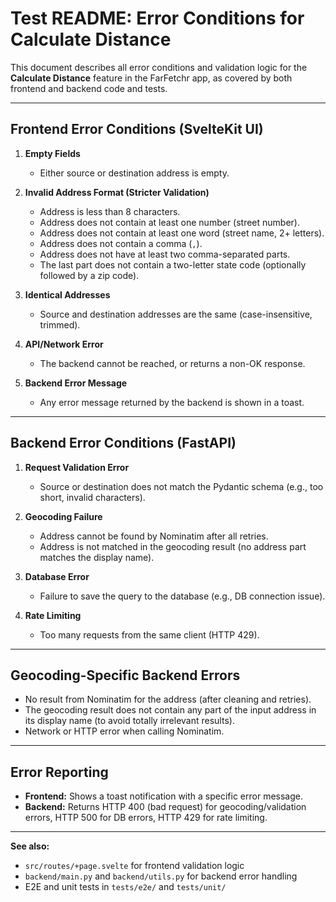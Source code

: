 # Test README: Error Conditions for Calculate Distance

This document describes all error conditions and validation logic for the **Calculate Distance** feature in the FarFetchr app, as covered by both frontend and backend code and tests.

---

## Frontend Error Conditions (SvelteKit UI)

1. **Empty Fields**
   - Either source or destination address is empty.

2. **Invalid Address Format (Stricter Validation)**
   - Address is less than 8 characters.
   - Address does not contain at least one number (street number).
   - Address does not contain at least one word (street name, 2+ letters).
   - Address does not contain a comma (`,`).
   - Address does not have at least two comma-separated parts.
   - The last part does not contain a two-letter state code (optionally followed by a zip code).

3. **Identical Addresses**
   - Source and destination addresses are the same (case-insensitive, trimmed).

4. **API/Network Error**
   - The backend cannot be reached, or returns a non-OK response.

5. **Backend Error Message**
   - Any error message returned by the backend is shown in a toast.

---

## Backend Error Conditions (FastAPI)

1. **Request Validation Error**
   - Source or destination does not match the Pydantic schema (e.g., too short, invalid characters).

2. **Geocoding Failure**
   - Address cannot be found by Nominatim after all retries.
   - Address is not matched in the geocoding result (no address part matches the display name).

3. **Database Error**
   - Failure to save the query to the database (e.g., DB connection issue).

4. **Rate Limiting**
   - Too many requests from the same client (HTTP 429).

---

## Geocoding-Specific Backend Errors
- No result from Nominatim for the address (after cleaning and retries).
- The geocoding result does not contain any part of the input address in its display name (to avoid totally irrelevant results).
- Network or HTTP error when calling Nominatim.

---

## Error Reporting
- **Frontend:** Shows a toast notification with a specific error message.
- **Backend:** Returns HTTP 400 (bad request) for geocoding/validation errors, HTTP 500 for DB errors, HTTP 429 for rate limiting.

---

**See also:**
- `src/routes/+page.svelte` for frontend validation logic
- `backend/main.py` and `backend/utils.py` for backend error handling
- E2E and unit tests in `tests/e2e/` and `tests/unit/` 